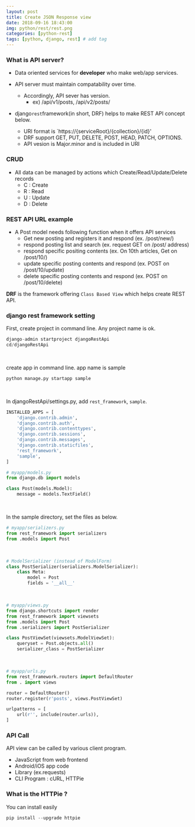 ```yaml
---
layout: post
title: Create JSON Response view
date: 2018-09-16 18:43:00
img: python/rest/rest.png
categories: [python-rest] 
tags: [python, django, rest] # add tag
---
```


### What is API server?

+ Data oriented services for **developer** who make web/app services.
+ API server must maintain compatability over time.
    - Accordingly, API sever has version.
        - ex) /api/v1/posts, /api/v2/posts/

+ django`rest`framework(in short, DRF) helps to make REST API concept below.
    - URI format is `https://{serviceRoot}/{collection}/{id}'
    - DRF support GET, PUT, DELETE, POST, HEAD, PATCH, OPTIONS.
    - API vesion is Major.minor and is included in URI
    
### CRUD

+ All data can be managed by actions which Create/Read/Update/Delete records
    - C : Create 
    - R : Read 
    - U : Update
    - D : Delete

### REST API URL example

+ A Post model needs following function when it offers API services
    - Get new posting and registers it and respond (ex. /post/new/)
    - respond posting list and search (ex. request GET on /post/ address)
    - respond specific positing contents (ex. On 10th articles, Get on /post/10/)
    - update specific posting contents and respond (ex. POST on /post/10/update)
    - delete specific posting contents and respond (ex. POST on /post/10/delete)

**DRF** is the framework offering `Class Based View` which helps create REST API.

### django rest framework setting

First, create project in command line. Any project name is ok.

```python
django-admin startproject djangoRestApi
cd/djangoRestApi
```

<br>

create app in command line. app name is sample
```python
python manage.py startapp sample
```

<br>

In djangoRestApi/settings.py, add `rest_framework`, `sample`.

```python
INSTALLED_APPS = [
    'django.contrib.admin',
    'django.contrib.auth',
    'django.contrib.contenttypes',
    'django.contrib.sessions',
    'django.contrib.messages',
    'django.contrib.staticfiles',
	'rest_framework',
	'sample',
]
```

```python
# myapp/models.py
from django.db import models

class Post(models.Model):
    message = models.TextField()
```

<br>

In the sample directory, set the files as below.

```python
# myapp/serializers.py
from rest_framework import serializers
from .models import Post
```

<br>

```python
# ModelSerializer (instead of ModelForm)
class PostSerializer(serializers.ModelSerializer):
    class Meta:
        model = Post
        fields = '__all__'
```

<br>

```python
# myapp/views.py
from django.shortcuts import render
from rest_framework import viewsets
from .models import Post
from .serializers import PostSerializer

class PostViewSet(viewsets.ModelViewSet):
    queryset = Post.objects.all()
    serializer_class = PostSerializer
```

<br>

```python
# myapp/urls.py
from rest_framework.routers import DefaultRouter
from . import views

router = DefaultRouter()
router.register(r'posts', views.PostViewSet)

urlpatterns = [
    url(r'', include(router.urls)),
]
```

### API Call

API view can be called by various client program.

+ JavaScript from web frontend
+ Android/iOS app code
+ Library (ex.requests)
+ CLI Program : cURL, HTTPie

### What is the HTTPie ?

You can install easily

```python
pip install --upgrade httpie
```





